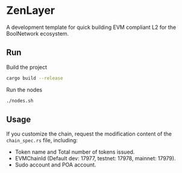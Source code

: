 # ZenLayer

A development template for quick building EVM compliant L2 for the BoolNetwork ecosystem.

## Run

Build the project

```bash
cargo build --release
```

Run the nodes

```bash
./nodes.sh
```

## Usage

If you customize the chain, request the modification content of the `chain_spec.rs` file, including:

* Token name and Total number of tokens issued.
* EVMChainId (Default dev: 17977, testnet: 17978, mainnet: 17979).
* Sudo account and POA account.
